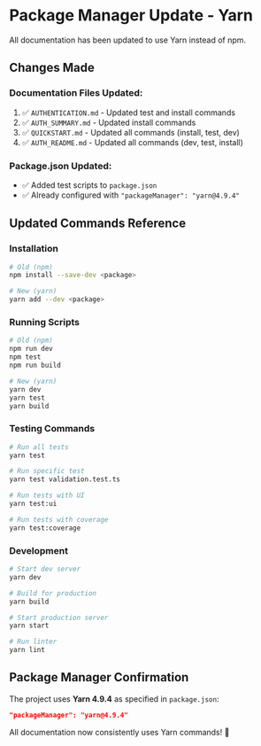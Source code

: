# Package Manager Update - Yarn

All documentation has been updated to use Yarn instead of npm.

## Changes Made

### Documentation Files Updated:
1. ✅ `AUTHENTICATION.md` - Updated test and install commands
2. ✅ `AUTH_SUMMARY.md` - Updated install commands
3. ✅ `QUICKSTART.md` - Updated all commands (install, test, dev)
4. ✅ `AUTH_README.md` - Updated all commands (dev, test, install)

### Package.json Updated:
- ✅ Added test scripts to `package.json`
- ✅ Already configured with `"packageManager": "yarn@4.9.4"`

## Updated Commands Reference

### Installation
```bash
# Old (npm)
npm install --save-dev <package>

# New (yarn)
yarn add --dev <package>
```

### Running Scripts
```bash
# Old (npm)
npm run dev
npm test
npm run build

# New (yarn)
yarn dev
yarn test
yarn build
```

### Testing Commands
```bash
# Run all tests
yarn test

# Run specific test
yarn test validation.test.ts

# Run tests with UI
yarn test:ui

# Run tests with coverage
yarn test:coverage
```

### Development
```bash
# Start dev server
yarn dev

# Build for production
yarn build

# Start production server
yarn start

# Run linter
yarn lint
```

## Package Manager Confirmation

The project uses **Yarn 4.9.4** as specified in `package.json`:
```json
"packageManager": "yarn@4.9.4"
```

All documentation now consistently uses Yarn commands! 🎉
